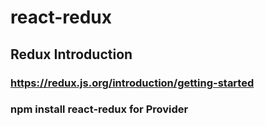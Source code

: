 # react-redux

## Redux Introduction
### https://redux.js.org/introduction/getting-started
### npm install react-redux for Provider
